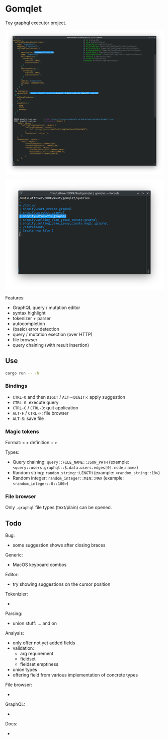 # Gomqlet

Toy graphql executor project.

![Screenshot](./misc/screenshot.png)

![Screenshot](./misc/screenshot2.png)

Features:

- GraphQL query / mutation editor
- syntax highlight
- tokenizer + parser
- autocompletion
- (basic) error detection
- query / mutation exection (over HTTP)
- file browser
- query chaining (with result insertion)


## Use

```bash
cargo run -- -h
```


### Bindings

- `CTRL-O` and then `DIGIT` / `ALT-<DIGIT>`: apply suggestion
- `CTRL-G`: execute query
- `CTRL-C` / `CTRL-D`: quit application
- `ALT-F` / `CTRL-F`: file browser
- `ALT-S`: save file


### Magic tokens

Format: `<` + definition + `>`

Types:

- Query chaining: `query::FILE_NAME::JSON_PATH` (example: `<query::users.graphql::$.data.users.edges[0].node.name>`)
- Random string: `random_string::LENGTH` (example: `<random_string::10>`)
- Random integer: `random_integer::MIN::MAX` (example: `<random_integer::0::100>`)


### File browser

Only `.graphql` file types (text/plain) can be opened.


## Todo

Bug:

- some suggestion shows after closing braces

Generic:

- MacOS keyboard combos

Editor:

- try showing suggestions on the cursor position

Tokenizier:

- 

Parsing:

- union stuff: ... and on

Analysis:

- only offer not yet added fields
- validation:
    - arg requirement
    - fieldset
    - fieldset emptiness
- union types
- offering field from various implementation of concrete types

File browser:

- 

GraphQL:

-

Docs:

- 